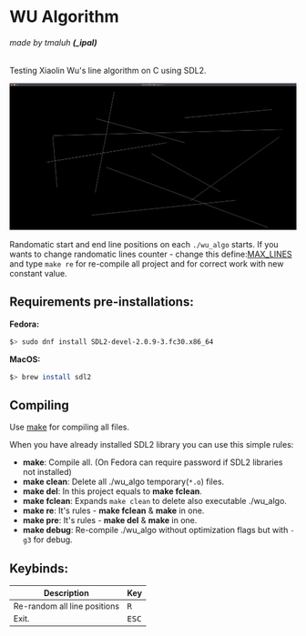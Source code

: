 # WU Algorithm
###### made by tmaluh __(\_ipal)__

Testing Xiaolin Wu's line algorithm on C using SDL2.

![screenshot](https://github.com/Iipal/WU_Algorithm/blob/master/screenshot.png)

Randomatic start and end line positions on each `./wu_algo` starts. If you wants to change randomatic lines counter - change this define:[MAX_LINES](https://github.com/Iipal/WU_Algorithm/blob/ab396293a42375948b3b7655b0100b47e00d87ab/includes/wu_algo_structs.h#L16) and type `make re` for re-compile all project and for correct work with new constant value.

## Requirements pre-installations:

__Fedora:__

```bash
$> sudo dnf install SDL2-devel-2.0.9-3.fc30.x86_64
```

__MacOS:__

```bash
$> brew install sdl2
```

## Compiling

Use [make](https://en.wikipedia.org/wiki/Makefile) for compiling all files.

When you have already installed SDL2 library you can use this simple rules:
- **make**: Compile all. (On Fedora can require password if SDL2 libraries not installed)
- **make clean**: Delete all ./wu_algo temporary(`*.o`) files.
- **make del**: In this project equals to **make fclean**.
- **make fclean**: Expands `make clean` to delete also executable ./wu_algo.
- **make re**: It's rules - **make fclean** & **make** in one.
- **make pre**: It's rules - **make del** & **make** in one.
- **make debug**: Re-compile ./wu_algo without optimization flags but with `-g3` for debug.

## Keybinds:

| Description                  | Key            |
| ---------------------------- | -------------- |
| Re-random all line positions | <kbd>R</kbd>   |
| Exit.                        | <kbd>ESC</kbd> |
